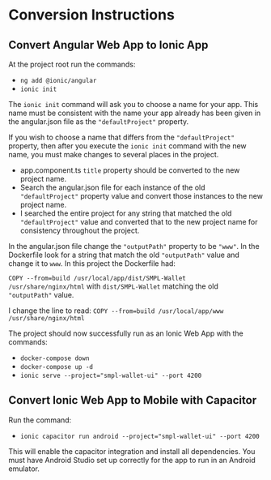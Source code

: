 # Conversion Instructions

## Convert Angular Web App to Ionic App

At the project root run the commands:

- `ng add @ionic/angular`
- `ionic init`

The `ionic init` command will ask you to choose a name for your app. This name must be consistent with the name your app already has been given in the angular.json file as the `"defaultProject"` property.

If you wish to choose a name that differs from the `"defaultProject"` property, then after you execute the `ionic init` command with the new name, you must make changes to several places in the project.

- app.component.ts `title` property should be converted to the new project name.
- Search the angular.json file for each instance of the old `"defaultProject"` property value and convert those instances to the new project name.
- I searched the entire project for any string that matched the old `"defaultProject"` value and converted that to the new project name for consistency throughout the project.

In the angular.json file change the `"outputPath"` property to be `"www"`.
In the Dockerfile look for a string that match the old `"outputPath"` value and change it to `www`. In this project the Dockerfile had:

`COPY --from=build /usr/local/app/dist/SMPL-Wallet /usr/share/nginx/html` with `dist/SMPL-Wallet` matching the old `"outputPath"` value.

I change the line to read:
`COPY --from=build /usr/local/app/www /usr/share/nginx/html`

The project should now successfully run as an Ionic Web App with the commands:

- `docker-compose down`
- `docker-compose up -d`
- `ionic serve --project="smpl-wallet-ui" --port 4200`

## Convert Ionic Web App to Mobile with Capacitor

Run the command:

- `ionic capacitor run android --project="smpl-wallet-ui" --port 4200`

This will enable the capacitor integration and install all dependencies. You must have Android Studio set up correctly for the app to run in an Android emulator.
